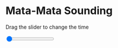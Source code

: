 <h1>Mata-Mata Sounding</h1>
<p>Drag the slider to change the time</p>

<div class="slidecontainer">
<input oninput='setImage(this)' class="slider" type="range" min="0" max="4" value="0" step="1" />
<img id='img'/>
</div>

<script>
var img = document.getElementById('img');
var img_array = ['/assets/images/skwt/skd_mat_wrfout_d01_2020-07-31_12:00:00.png',
'/assets/images/skwt/skd_mat_wrfout_d01_2020-07-31_18:00:00.png',
'/assets/images/skwt/skd_mat_wrfout_d01_2020-08-01_00:00:00.png',
'/assets/images/skwt/skd_mat_wrfout_d01_2020-08-01_06:00:00.png',];
function setImage(obj)
{
        var value = obj.value;
        img.src = img_array[value];

}
</script>
